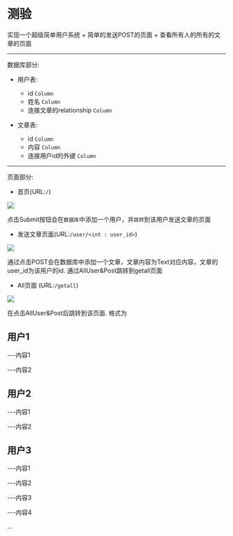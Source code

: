 # 测验

实现一个超级简单用户系统 + 简单的发送POST的页面 + 查看所有人的所有的文章的页面


***

数据库部分:

+ 用户表:
    + id `Column`
    + 姓名 `Column`
    + 连接文章的relationship `Column`

+ 文章表:
    + id `Column`
    + 内容 `Column`
    + 连接用户id的外键 `Column`

***

页面部分:

+ 首页(URL:`/`)

![](http://wx3.sinaimg.cn/mw690/006yEyQ0gy1fl65rwnf91j30m30o7js1.jpg)

点击Submit按钮会在`数据库`中添加一个用户，并`跳转`到该用户发送文章的页面

+  发送文章页面(URL:`/user/<int : user_id>`)

![](http://wx3.sinaimg.cn/mw690/006yEyQ0gy1fl65rugpsfj30m10o7q3n.jpg)

通过点击POST会在数据库中添加一个文章，文章内容为Text对应内容，文章的user_id为该用户的id.
通过AllUser&Post跳转到getall页面


+ All页面 (URL:`/getall`)

![](http://wx2.sinaimg.cn/mw690/006yEyQ0gy1fl65rpris0j30m10o0wfb.jpg)

在点击AllUser&Post后跳转到该页面.
格式为
## 用户1

---内容1

---内容2

## 用户2

---内容1

---内容2

## 用户3

---内容1

---内容2

---内容3

---内容4

...



